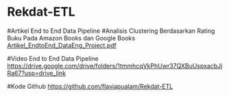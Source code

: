 # Rekdat-ETL

#Artikel End to End Data Pipeline
#Analisis Clustering Berdasarkan Rating Buku Pada Amazon Books dan Google Books
[Artikel_EndtoEnd_DataEng_Project.pdf](https://github.com/user-attachments/files/17838589/Artikel_EndtoEnd_DataEng_Project.pdf)

#Video End to End Data Pipeline
https://drive.google.com/drive/folders/1tmmhcqVkPhUwr37QXBuUspxacbJjRa67?usp=drive_link

#Kode Github
https://github.com/flaviapualam/Rekdat-ETL
